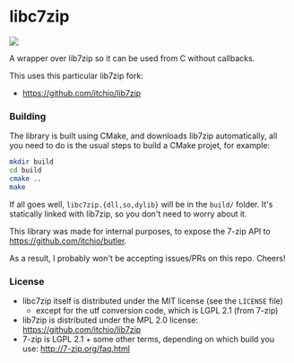 
# libc7zip

![](https://img.shields.io/badge/maintained%3F-no!-red.svg)

A wrapper over lib7zip so it can be used from C without callbacks.

This uses this particular lib7zip fork:

  * <https://github.com/itchio/lib7zip>

### Building

The library is built using CMake, and downloads lib7zip automatically, all you need to do
is the usual steps to build a CMake projet, for example:

```bash
mkdir build
cd build
cmake ..
make
```

If all goes well, `libc7zip.{dll,so,dylib}` will be in the `build/` folder. It's statically
linked with lib7zip, so you don't need to worry about it.

This library was made for internal purposes, to expose the 7-zip API to
<https://github.com/itchio/butler>.

As a result, I probably won't be accepting issues/PRs on this repo. Cheers!

### License

  * libc7zip itself is distributed under the MIT license (see the `LICENSE` file)
    * except for the utf conversion code, which is LGPL 2.1 (from 7-zip)
  * lib7zip is distributed under the MPL 2.0 license: <https://github.com/itchio/lib7zip>
  * 7-zip is LGPL 2.1 + some other terms, depending on which build you use: <http://7-zip.org/faq.html>

